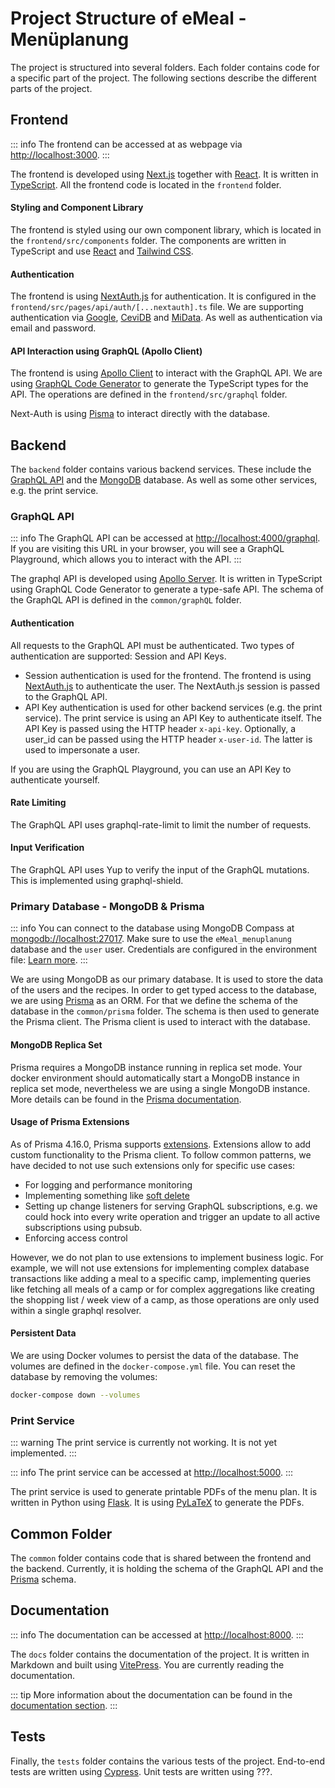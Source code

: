 # Project Structure of eMeal - Menüplanung

The project is structured into several folders. Each folder contains code for a specific part of the project. The
following sections describe the different parts of the project.

## Frontend

::: info
The frontend can be accessed at as webpage via [http://localhost:3000](http://localhost:3000).
:::

The frontend is developed using [Next.js](https://nextjs.org/) together with [React](https://reactjs.org/). It is
written in [TypeScript](https://www.typescriptlang.org/). All the frontend code is located in the `frontend` folder.

#### Styling and Component Library

The frontend is styled using our own component library, which is located in the `frontend/src/components` folder. The
components are written in TypeScript and use [React](https://reactjs.org/) and [Tailwind CSS](https://tailwindcss.com/).

#### Authentication

The frontend is using [NextAuth.js](https://next-auth.js.org/) for authentication. It is configured in the
`frontend/src/pages/api/auth/[...nextauth].ts` file. We are supporting authentication
via [Google](https://google.com/), [CeviDB](https://db.cevi.ch/) and [MiData](https://db.scout.ch/). As well as
authentication via email and password.

#### API Interaction using GraphQL (Apollo Client)

The frontend is using [Apollo Client](https://www.apollographql.com/docs/react/) to interact with the GraphQL API. We
are using [GraphQL Code Generator](https://graphql-code-generator.com/) to generate the TypeScript types for the API.
The operations are defined in the `frontend/src/graphql` folder.

Next-Auth is using [Pisma](https://www.prisma.io/) to interact directly with the database.

## Backend

The `backend` folder contains various backend services. These include the [GraphQL API](https://graphql.org/) and
the [MongoDB](https://www.mongodb.com/) database. As well as some other services, e.g. the print service.

### GraphQL API

::: info
The GraphQL API can be accessed at [http://localhost:4000/graphql](http://localhost:4000/graphql). If you are visiting
this URL in your browser, you will see a GraphQL Playground, which allows you to interact with the API.
:::

The graphql API is developed using [Apollo Server](https://www.apollographql.com/docs/apollo-server/). It is written in
TypeScript using GraphQL Code Generator to generate a type-safe API. The schema of the GraphQL API is defined in
the `common/graphQL` folder.

#### Authentication

All requests to the GraphQL API must be authenticated. Two types of authentication are supported: Session and API Keys.

- Session authentication is used for the frontend. The frontend is using [NextAuth.js](https://next-auth.js.org/) to
  authenticate the user. The NextAuth.js session is passed to the GraphQL API.
- API Key authentication is used for other backend services (e.g. the print service). The print service is using an API
  Key to authenticate itself. The API Key is passed using the HTTP header `x-api-key`. Optionally, a user_id can be
  passed using the HTTP header `x-user-id`. The latter is used to impersonate a user.

If you are using the GraphQL Playground, you can use an API Key to authenticate yourself.

#### Rate Limiting

The GraphQL API uses graphql-rate-limit to limit the number of requests.

#### Input Verification

The GraphQL API uses Yup to verify the input of the GraphQL mutations. This is implemented using graphql-shield.

### Primary Database - MongoDB & Prisma

::: info
You can connect to the database using MongoDB Compass at [mongodb://localhost:27017](mongodb://localhost:27017).
Make sure to use the `eMeal_menuplanung` database and the `user` user. Credentials are configured in the
environment file: [Learn more](/docs/development-environment#environment-variables).
:::

We are using MongoDB as our primary database. It is used to store the data of the users and the recipes.
In order to get typed access to the database, we are using [Prisma](https://www.prisma.io/) as an ORM. For that we
define the schema of the database in the `common/prisma` folder. The schema is then used to generate
the Prisma client. The Prisma client is used to interact with the database.

#### MongoDB Replica Set

Prisma requires a MongoDB instance running in replica set mode. Your docker environment should automatically start a
MongoDB instance in replica set mode, nevertheless we are using a single MongoDB instance. More details can be found in
the [Prisma documentation](https://www.prisma.io/docs/getting-started/setup-prisma/add-to-existing-project/mongodb-node-mongodb#prerequisites).

#### Usage of Prisma Extensions

As of Prisma 4.16.0, Prisma
supports [extensions](https://www.prisma.io/docs/concepts/components/prisma-client/client-extensions). Extensions allow
to add custom functionality to the Prisma client. To follow common patterns, we have decided to not use such extensions
only for specific use cases:

- For logging and performance monitoring
- Implementing something like [soft delete](https://zenstack.dev/blog/prisma-client-extensions#1-soft-delete)
- Setting up change listeners for serving GraphQL subscriptions, e.g. we could hock into every write operation and
  trigger an update to all active subscriptions using pubsub.
- Enforcing access control

However, we do not plan to use extensions to implement business logic. For example, we will not use extensions for
implementing complex database transactions like adding a meal to a specific camp, implementing queries like fetching all
meals of a camp or for complex aggregations like creating the shopping list / week view of a camp, as those operations
are only used within a single graphql resolver.

#### Persistent Data

We are using Docker volumes to persist the data of the database. The volumes are defined in the
`docker-compose.yml` file. You can reset the database by removing the volumes:

```bash
docker-compose down --volumes
```

### Print Service

::: warning
The print service is currently not working. It is not yet implemented.
:::

::: info
The print service can be accessed at [http://localhost:5000](http://localhost:5000).
:::

The print service is used to generate printable PDFs of the menu plan. It is written in Python
using [Flask](https://flask.palletsprojects.com/). It is using [PyLaTeX](https://jeltef.github.io/PyLaTeX/current/)
to generate the PDFs.

## Common Folder

The `common` folder contains code that is shared between the frontend and the backend. Currently, it is holding the
schema of the GraphQL API and the [Prisma](https://www.prisma.io/) schema.

## Documentation

::: info
The documentation can be accessed at [http://localhost:8000](http://localhost:8000).
:::

The `docs` folder contains the documentation of the project. It is written in Markdown and built using
[VitePress](https://vitepress.vuejs.org/). You are currently reading the documentation.

::: tip
More information about the documentation can be found in the [documentation section](/docs/).
:::

## Tests

Finally, the `tests` folder contains the various tests of the project. End-to-end tests are written using
[Cypress](https://www.cypress.io/). Unit tests are written using ???.
